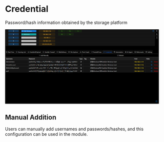 # Credential

Password/hash information obtained by the storage platform

![img.png](webp/credential/img.png)

## Manual Addition

Users can manually add usernames and passwords/hashes, and this configuration can be used in the module.